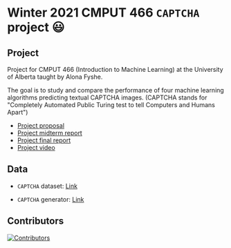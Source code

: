 # Winter 2021 CMPUT 466 `CAPTCHA` project 😃


## Project

Project for CMPUT 466 (Introduction to Machine Learning) at the University of Alberta taught by Alona Fyshe.

The goal is to study and compare the performance of four machine learning algorithms predicting textual CAPTCHA images. (CAPTCHA stands for "Completely Automated Public Turing test to tell Computers and Humans Apart")

- [Project proposal](https://github.com/CMPUT466-ML-CAPTCHA/ML_CAPTCHA_Images_Decoder/blob/main/Project_Proposal.pdf)
- [Project midterm report](https://github.com/CMPUT466-ML-CAPTCHA/ML_CAPTCHA_Images_Decoder/blob/main/Project_Midterm_Report.pdf)
- [Project final report]()
- [Project video]()

## Data

- `CAPTCHA` dataset: [Link](https://www.kaggle.com/ethan404/captcha6digits)

- `CAPTCHA` generator: [Link](https://github.com/Ethan707/CAPTCHA-Generator)

## Contributors

[![Contributors](https://contrib.rocks/image?repo=CMPUT466-ML-CAPTCHA/ML_CAPTCHA_Images_Decoder)](https://github.com/CMPUT466-ML-CAPTCHA/ML_CAPTCHA_Images_Decoder/graphs/contributors)
